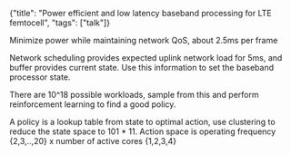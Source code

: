 {"title": "Power efficient and low latency baseband processing for LTE femtocell", "tags": ["talk"]}

Minimize power while maintaining network QoS, about 2.5ms per frame

Network scheduling provides expected uplink network load for 5ms, and buffer
provides current state. Use this information to set the baseband processor
state.

There are 10^18 possible workloads, sample from this and perform reinforcement learning to find a good policy.

A policy is a lookup table from state to optimal action, use clustering to
reduce the state space to 101 * 11. Action space is operating frequency
{2,3,..,20} x number of active cores {1,2,3,4}

